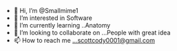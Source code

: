 - 👋 Hi, I’m @Smallmime1
- 👀 I’m interested in Software 
- 🌱 I’m currently learning ..Anatomy 
- 💞️ I’m looking to collaborate on ...People with great idea
- 📫 How to reach me ...scottcody0001@gmail.com

<!---
Smallmime1/Smallmime1 is a ✨ special ✨ repository because its `README.md` (this file) appears on your GitHub profile.
You can click the Preview link to take a look at your changes.
--->

